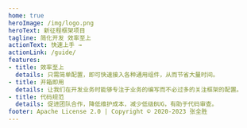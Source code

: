 ```yaml
---
home: true
heroImage: /img/logo.png
heroText: 新征程框架项目
tagline: 简化开发 效率至上
actionText: 快速上手 →
actionLink: /guide/
features:
- title: 效率至上
  details: 只需简单配置，即可快速接入各种通用组件，从而节省大量时间。
- title: 开箱即用
  details: 让我们在开发业务时能够专注于业务的编写而不必过多的关注框架的配置。
- title: 代码规范
  details: 促进团队合作，降低维护成本，减少低级BUG，有助于代码审查。
footer: Apache License 2.0 | Copyright © 2020-2023 张全胜
---
```

